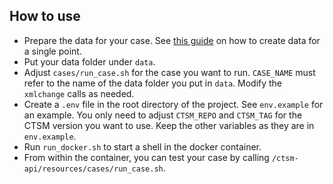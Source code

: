 ## How to use

- Prepare the data for your case. See [this guide](https://metos-uio.github.io/CTSM-Norway-Documentation/quick-start-single-point/) on how to create data for a single point.
- Put your data folder under `data`.
- Adjust `cases/run_case.sh` for the case you want to run. `CASE_NAME` must refer to the name of the data folder you put in `data`. Modify the `xmlchange` calls as needed.
- Create a `.env` file in the root directory of the project. See `env.example` for an example. You only need to adjust `CTSM_REPO` and `CTSM_TAG` for the CTSM version you want to use. Keep the other variables as they are in `env.example`.
- Run `run_docker.sh` to start a shell in the docker container.
- From within the container, you can test your case by calling `/ctsm-api/resources/cases/run_case.sh`.
